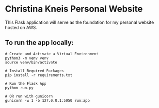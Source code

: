 # Christina Kneis Personal Website

This Flask application will serve as the foundation for my personal website hosted on AWS.

## To run the app locally: 
```
# Create and Activate a Virtual Environment
python3 -m venv venv
source venv/bin/activate 

# Install Required Packages
pip install -r requirements.txt

# Run the Flask App
python run.py

# OR run with gunicorn 
gunicorn -w 1 -b 127.0.0.1:5050 run:app
```
